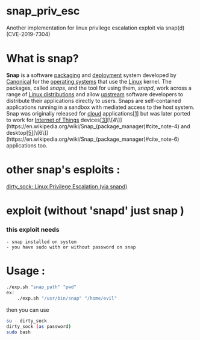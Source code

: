 # snap_priv_esc
Another implementation for linux privilege escalation exploit via snap(d) (CVE-2019-7304)
# What is snap?
**Snap** is a software [packaging](https://en.wikipedia.org/wiki/Package_manager "Package manager") and [deployment](https://en.wikipedia.org/wiki/Software_deployment "Software deployment") system developed by [Canonical](https://en.wikipedia.org/wiki/Canonical_(company) "Canonical (company)") for the [operating systems](https://en.wikipedia.org/wiki/Operating_system "Operating system") that use the [Linux](https://en.wikipedia.org/wiki/Linux "Linux") kernel. The packages, called _snaps_, and the tool for using them, _snapd_, work across a range of [Linux distributions](https://en.wikipedia.org/wiki/Linux_distribution "Linux distribution") and allow [upstream](https://en.wikipedia.org/wiki/Upstream_(software_development) "Upstream (software development)") software developers to distribute their applications directly to users. Snaps are self-contained applications running in a sandbox with mediated access to the host system. Snap was originally released for [cloud](https://en.wikipedia.org/wiki/Cloud_computing "Cloud computing") applications[\[1\]](https://en.wikipedia.org/wiki/Snap_(package_manager)#cite_note-:6-1) but was later ported to work for [Internet of Things](https://en.wikipedia.org/wiki/Internet_of_things "Internet of things") devices[\[3\]](https://en.wikipedia.org/wiki/Snap_(package_manager)#cite_note-3)[\[4\]](https://en.wikipedia.org/wiki/Snap_(package_manager)#cite_note-4) and desktop[\[5\]](https://en.wikipedia.org/wiki/Snap_(package_manager)#cite_note-5)[\[6\]](https://en.wikipedia.org/wiki/Snap_(package_manager)#cite_note-6) applications too.

# other snap's esploits :

[dirty_sock: Linux Privilege Escalation (via snapd)](https://github.com/initstring/dirty_sock)

# exploit (without 'snapd' just snap )
### this exploit needs 
	- snap installed on system
	- you have sudo with or without password on snap

# Usage :
```bash
./exp.sh "snap_path" "pwd"
ex:
	./exp.sh "/usr/bin/snap" "/home/evil"

```

then you can use 
```bash
su - dirty_sock
dirty_sock (as password)
sudo bash
```
